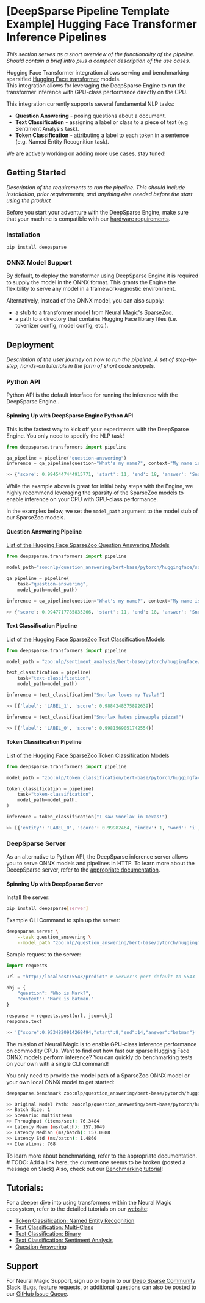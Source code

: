 # [DeepSparse Pipeline Template Example] Hugging Face Transformer Inference Pipelines

*This section serves as a short overview of the functionality of the pipeline. Should contain a brief intro plus a compact description of the use cases.*

Hugging Face Transformer integration allows serving and benchmarking sparsified [Hugging Face transformer](https://github.com/huggingface/transformers) models.  
This integration allows for leveraging the DeepSparse Engine to run the transformer inference with GPU-class performance directly on the CPU.

This integration currently supports several fundamental NLP tasks:
- **Question Answering** - posing questions about a document.
- **Text Classification** - assigning a label or class to a piece of text (e.g Sentiment Analysis task). 
- **Token Classification** - attributing a label to each token in a sentence (e.g. Named Entity Recognition task).

We are actively working on adding more use cases, stay tuned!

## Getting Started

*Description of the requirements to run the pipeline. This should include installation, prior requirements, and anything
else needed before the start using the product*

Before you start your adventure with the DeepSparse Engine, make sure that your machine is 
compatible with our [hardware requirements](https://docs.neuralmagic.com/deepsparse/source/hardware.html).

### Installation

```pip install deepsparse```

### ONNX Model Support
By default, to deploy the transformer using DeepSparse Engine it is required to supply the model in the ONNX format. 
This grants the Engine the flexibility to serve any model in a framework-agnostic environment. 

Alternatively, instead of the ONNX model, you can also supply:
- a stub to a transformer model from Neural Magic's [SparseZoo](https://sparsezoo.neuralmagic.com/).
- a path to a directory that contains Hugging Face library files (i.e. tokenizer config, model config, etc.).

## Deployment
*Description of the user journey on how to run the pipeline. A set of step-by-step, hands-on tutorials 
in the form of short code snippets.*

### Python API
Python API is the default interface for running the inference with the DeepSparse Engine.. 
#### Spinning Up with DeepSparse Engine Python API

This is the fastest way to kick off your experiments with the DeepSparse Engine. You only need to specify the NLP task!
```python
from deepsparse.transformers import pipeline

qa_pipeline = pipeline("question-answering")
inference = qa_pipeline(question="What's my name?", context="My name is Snorlax")

>> {'score': 0.9945447444915771, 'start': 11, 'end': 18, 'answer': 'Snorlax'}
```

While the example above is great for initial baby steps with the Engine, we highly recommend leveraging the sparsity of the SparseZoo models to enable inference on your CPU with GPU-class performance.

In the examples below, we set the `model_path` argument to the model stub of our SparseZoo models. 

#### Question Answering Pipeline

[List of the Hugging Face SparseZoo Question Answering Models](
https://sparsezoo.neuralmagic.com/?page=1&domain=nlp&sub_domain=question_answering)

```python
from deepsparse.transformers import pipeline

model_path="zoo:nlp/question_answering/bert-base/pytorch/huggingface/squad/12layer_pruned80_quant-none-vnni"

qa_pipeline = pipeline(
    task="question-answering",
    model_path=model_path)

inference = qa_pipeline(question="What's my name?", context="My name is Snorlax")

>> {'score': 0.9947717785835266, 'start': 11, 'end': 18, 'answer': 'Snorlax'}
```

#### Text Classification Pipeline

[List of the Hugging Face SparseZoo Text Classification Models](
https://sparsezoo.neuralmagic.com/?page=1&domain=nlp&sub_domain=text_classification)

```python
from deepsparse.transformers import pipeline

model_path = "zoo:nlp/sentiment_analysis/bert-base/pytorch/huggingface/sst2/12layer_pruned80_quant-none-vnni"

text_classification = pipeline(
    task="text-classification",
    model_path=model_path)

inference = text_classification("Snorlax loves my Tesla!")

>> [{'label': 'LABEL_1', 'score': 0.9884248375892639}]

inference = text_classification("Snorlax hates pineapple pizza!")

>> [{'label': 'LABEL_0', 'score': 0.9981569051742554}]
```

#### Token Classification Pipeline

[List of the Hugging Face SparseZoo Token Classification Models](
https://sparsezoo.neuralmagic.com/?page=1&domain=nlp&sub_domain=token_classification)

```python
from deepsparse.transformers import pipeline

model_path = "zoo:nlp/token_classification/bert-base/pytorch/huggingface/conll2003/12layer_pruned80_quant-none-vnni"

token_classification = pipeline(
    task="token-classification",
    model_path=model_path,
)

inference = token_classification("I saw Snorlax in Texas!")

>> [{'entity': 'LABEL_0', 'score': 0.99982464, 'index': 1, 'word': 'i', 'start': 0, 'end': 1}, {'entity': 'LABEL_0', 'score': 0.9998014, 'index': 2, 'word': 'saw', 'start': 2, 'end': 5}, ... ]
```

### DeepSparse Server
As an alternative to Python API, the DeepSparse inference server allows you to serve ONNX models and pipelines in HTTP.
To learn more about the DeeepSparse server, refer to the [appropriate documentation](https://github.com/neuralmagic/deepsparse/tree/main/examples/huggingface-transformers).

#### Spinning Up with DeepSparse Server
Install the server:
```bash
pip install deepsparse[server]
```

Example CLI Command to spin up the server:

```bash
deepsparse.server \
    --task question_answering \
    --model_path "zoo:nlp/question_answering/bert-base/pytorch/huggingface/squad/12layer_pruned80_quant-none-vnni"
```

Sample request to the server:

```python
import requests

url = "http://localhost:5543/predict" # Server's port default to 5543

obj = {
    "question": "Who is Mark?", 
    "context": "Mark is batman."
}

response = requests.post(url, json=obj)
response.text

>> '{"score":0.9534820914268494,"start":8,"end":14,"answer":"batman"}'
```

The mission of Neural Magic is to enable GPU-class inference performance on commodity CPUs. Want to find out how fast our sparse Hugging Face ONNX models perform inference? 
You can quickly do benchmarking tests on your own with a single CLI command!

You only need to provide the model path of a SparseZoo ONNX model or your own local ONNX model to get started:

```bash
deepsparse.benchmark zoo:nlp/question_answering/bert-base/pytorch/huggingface/squad/12layer_pruned80_quant-none-vnni

>> Original Model Path: zoo:nlp/question_answering/bert-base/pytorch/huggingface/squad/12layer_pruned80_quant-none-vnni
>> Batch Size: 1
>> Scenario: multistream
>> Throughput (items/sec): 76.3484
>> Latency Mean (ms/batch): 157.1049
>> Latency Median (ms/batch): 157.0088
>> Latency Std (ms/batch): 1.4860
>> Iterations: 768
```

To learn more about benchmarking, refer to the appropriate documentation. # TODO: Add a link here, the current one seems to be broken (posted a message on Slack)
Also, check out our [Benchmarking tutorial](https://github.com/neuralmagic/deepsparse/tree/main/src/deepsparse/benchmark)!

## Tutorials:
For a deeper dive into using transformers within the Neural Magic ecosystem, refer to the detailed tutorials on our [website](https://neuralmagic.com/):
- [Token Classification: Named Entity Recognition](https://neuralmagic.com/use-cases/sparse-named-entity-recognition/)
- [Text Classification: Multi-Class](https://neuralmagic.com/use-cases/sparse-multi-class-text-classification/)
- [Text Classification: Binary](https://neuralmagic.com/use-cases/sparse-binary-text-classification/)
- [Text Classification: Sentiment Analysis](https://neuralmagic.com/use-cases/sparse-sentiment-analysis/)
- [Question Answering](https://neuralmagic.com/use-cases/sparse-question-answering/)

## Support
For Neural Magic Support, sign up or log in to our [Deep Sparse Community Slack](https://join.slack.com/t/discuss-neuralmagic/shared_invite/zt-q1a1cnvo-YBoICSIw3L1dmQpjBeDurQ). Bugs, feature requests, or additional questions can also be posted to our [GitHub Issue Queue](https://github.com/neuralmagic/deepsparse/issues).